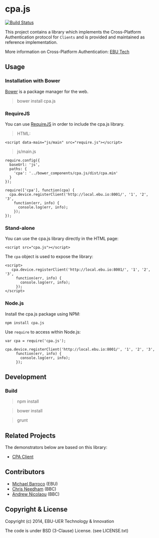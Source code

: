 cpa.js
======

[![Build Status](https://travis-ci.org/ebu/cpa.js.svg?branch=master)](https://travis-ci.org/ebu/cpa.js)

This project contains a library which implements the Cross-Platform Authentication
protocol for `Clients` and is provided and maintained as reference implementation.

More information on Cross-Platform Authentication: [EBU Tech](http://tech.ebu.ch/cpa)


## Usage

### Installation with Bower

[Bower](https://github.com/bower/bower) is a package manager for the web.

> bower install cpa.js


### RequireJS

You can use [RequireJS](http://requirejs.org/) in order to include the cpa.js library.

> HTML:

    <script data-main="js/main" src="require.js"></script>

> js/main.js

    require.config({
      baseUrl: 'js',
      paths: {
        'cpa': '../bower_components/cpa.js/dist/cpa.min'
      }
    });

    require(['cpa'], function(cpa) {
      cpa.device.registerClient('http://local.ebu.io:8001/', '1', '2', '3',
        function(err, info) {
          console.log(err, info);
        });
    });


### Stand-alone

You can use the cpa.js library directly in the HTML page:

    <script src="cpa.js"></script>

The `cpa` object is used to expose the library:

    <script>
       cpa.device.registerClient('http://local.ebu.io:8001/', '1', '2', '3',
         function(err, info) {
           console.log(err, info);
         });
    </script>

### Node.js

Install the cpa.js package using NPM:

    npm install cpa.js

Use `require` to access within Node.js:

    var cpa = require('cpa.js');

    cpa.device.registerClient('http://local.ebu.io:8001/', '1', '2', '3',
         function(err, info) {
           console.log(err, info);
         });


## Development

### Build

> npm install

> bower install

> grunt


## Related Projects

The demonstrators below are based on this library:
* [CPA Client](https://github.com/ebu/cpa-client)


## Contributors

* [Michael Barroco](https://github.com/barroco) (EBU)
* [Chris Needham](https://github.com/chrisn) (BBC)
* [Andrew Nicolaou](https://github.com/andrewn) (BBC)

## Copyright & License

Copyright (c) 2014, EBU-UER Technology & Innovation

The code is under BSD (3-Clause) License. (see LICENSE.txt)
